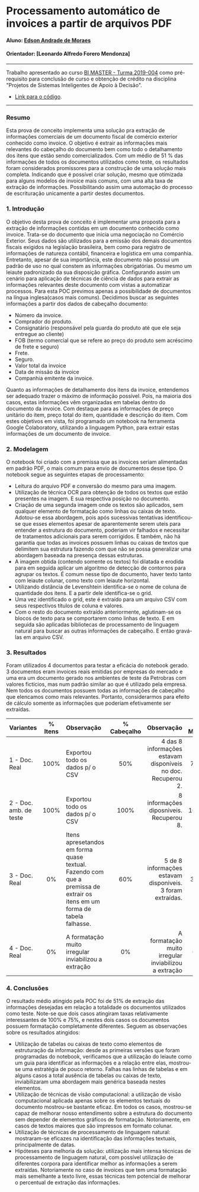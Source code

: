 # Processamento automático de invoices a partir de arquivos PDF

#### Aluno: [Edson Andrade de Moraes](https://github.com/EdsonAndMor/)
#### Orientador: [Leonardo Alfredo Forero Mendonza]
---

Trabalho apresentado ao curso [BI MASTER - Turma 2019-004](https://ica.puc-rio.ai/bi-master) como pré-requisito para conclusão de curso e obtenção de crédito na disciplina "Projetos de Sistemas Inteligentes de Apoio à Decisão".

- [Link para o código](https://github.com/EdsonAndMor/invoi_proc). 

---

### Resumo

Esta prova de conceito implementa uma solução pra extração de informações comerciais de um documento fiscal de comércio exterior conhecido como invoice. O objetivo é extrair as informações mais relevantes do cabeçalho do documento bem como todo o detalhamento dos itens que estão sendo comercializados. Com um médio de 51 % das informações de todos os documentos utilizados como teste, os resultados foram considerados promissores para a construção de uma solução mais completa. Indicando que é possível criar solução, mesmo que otimizada para alguns modelos de invoice mais comuns, com uma alta taxa de extração de informações. Possibilitando assim uma automação do processo de escrituração unicamente a partir destes documentos.

### 1. Introdução

O objetivo desta prova de conceito é implementar uma proposta para a extração de informações contidas em um documento conhecido como invoice. Trata-se do documento que inicia uma negociação no Comércio Exterior. Seus dados são utilizados para a emissão dos demais documentos fiscais exigidos na legislação brasileira, bem como para registro de informações de natureza contábil, financeira e logística em uma companhia. Entretanto, apesar de sua importância, este documento não possui um padrão de uso no qual constem as informações obrigatórias. Ou mesmo um leiaute padronizado da sua disposição gráfica.  Configurando assim um cenário para aplicação de técnicas de ciência de dados para extrair as informações relevantes deste documento com vistas a automatizar processos. Para esta POC previmos apenas a possibilidade de documentos na língua inglesa(casos mais comuns).
Decidimos buscar as seguintes informações a partir dos dados de cabeçalho documento:
- Número da invoice.
- Comprador do produto.
- Consignatário (responsável pela guarda do produto até que ele seja entregue ao cliente)
- FOB (termo comercial que se refere ao preço do produto sem acréscimo de frete e seguro)
- Frete.
- Seguro.
- Valor total da invoice
- Data de missão da invoice
- Companhia emitente da invoice.

Quanto as informações de detalhamento dos itens da invoice, entendemos ser adequado trazer o máximo de informação possível. Pois, na maioria dos casos, estas informações vêm organizadas em tabelas dentro do documento da invoice. Com destaque para as informações de preço unitário do item, preço total do item, quantidade e descrição do item. Com estes objetivos em vista, foi programado um notebook na ferramenta Google Colaboratory, utilizando a linguagem Python, para extrair estas informações de um documento de invoice. 


### 2. Modelagem

O notebook foi criado com a premissa que as invoices seriam alimentadas em padrão PDF, o mais comum para envio de documentos desse tipo. O notebook segue as seguintes etapas de processamento:
- Leitura do arquivo PDF e conversão do mesmo para uma imagem.
- Utilização de técnica OCR para obtenção de todos os textos que estão presentes na imagem. E sua respectiva posição no documento.
- Criação de uma segunda imagem onde os textos são aplicados, sem qualquer elemento de formatação como linhas ou caixas de texto. Adotou-se essa abordagem, pois após sucessivas tentativas identificou-se que esses elementos apesar de aparentemente serem uteis para entender a estrutura do documento, poderiam vir falhados e necessitar de tratamentos adicionais para serem corrigidos. E também, não há garantia que todas as invoices possuem linhas ou caixas de textos que delimitem sua estrutura fazendo com que não se possa generalizar uma abordagem baseada na presença dessas estruturas.
- A imagem obtida (contendo somente os textos) foi dilatada e erodida para em seguida aplicar um algoritmo de detecção de contornos para agrupar os textos. É comum nesse tipo de documento, haver texto tanto com leiaute colunar, como texto com leiaute horizontal.
- Utilizando distância de Levenshtein identifica-se o nome de coluna de quantidade dos itens. E a partir dele identifica-se o grid.
- Uma vez identificado o grid, este é extraído para um arquivo CSV com seus respectivos títulos de coluna e valores.
- Com o resto do documento extraído anteriormente, aglutinam-se os blocos de texto para se comportarem como linhas de texto. E em seguida são aplicadas bibliotecas de processamento de linguagem natural para buscar as outras informações de cabeçalho. E então gravá-las em arquivo CSV.


### 3. Resultados

Foram utilizados 4 documentos para testar a eficácia do notebook gerado. 3 documentos eram invoices reais emitidas por empresas do mercado e uma era um documento gerado nos ambientes de teste da Petrobras com valores fictícios, mas num padrão similar ao que é utilizado pela empresa. Nem todos os documentos possuem todas as informações de cabeçalho que elencamos como mais relevantes. Portanto, considerarmos para efeito de cálculo somente as informações que poderiam efetivamente ser extraídas.

|Variantes	              |% Itens	| Observação	                    |% Cabeçalho |Observação	                             |% Média|
|:----------------------- |:-------:|:--------------------------------|:----------:|----------------------------------------:|:-----:|
|1  - Doc. Real|100%|Exportou todo os dados p/ o CSV	|50%|4 das 8 informações estavam disponíveis<br>no doc. Recuperou 2.|75%|
|2 - Doc. amb. de teste|100%|Exportou todo os dados p/ o CSV	|100%	|8 informações diposniveis. Recuperou 8.  |100%|
|3 - Doc. Real|0%|Itens apresetandos em forma<br>quase textual. Fazendo com<br>que a premissa de extrair os<br>itens em um forma de<br>tabela falhasse.|60%|5 de 8 informações estavam disponiveis. 3 foram extraídas.|30%|
|4 - Doc. Real|0%|A formatação muito irregular<br> inviabilizou a extração|0%| A formatação muito irregular<br> inviabilizou a extração|0%|
                                                               

### 4. Conclusões

O resultado médio atingido pela POC foi de 51% de extração das informações desejadas em relação a totalidade os documentos utilizados como teste. Note-se que dois casos atingiram taxas relativamente interessantes de 100% e 75%, e nestes dois casos os documentos possuem formatação completamente diferentes. Seguem as observações sobre os resultados atingidos:
- Utilização de tabelas ou caixas de texto como elementos de estruturação da informação: desde as primeiras versões que foram programadas do notebook, verificamos que a utilização do leiaute como um guia para identificar as informações e a relação entre elas, mostrou-se uma estratégia de pouco retorno. Falhas nas linhas de tabelas e em alguns casos a total ausência de tabelas ou caixas de texto, inviabilizaram uma abordagem mais genérica baseada nestes elementos. 
- Utilização de técnicas de visão computacional: a utilização de visão computacional aplicada apenas sobre os elementos textuais do documento mostrou-se bastante eficaz. Em todos os casos, mostrou-se capaz de melhorar nosso entendimento sobre a estrutura do documento sem depender de elementos gráficos de formatação. Notoriamente, em casos de textos maiores que são impressos em formato colunar. 
- Utilização de técnicas de processamento de linguagem natural:  mostraram-se eficazes na identificação das informações textuais, principalmente de datas.
- Hipóteses para melhoria da solução: utilização mais intensa técnicas de processamento de linguagem natural, com possível utilização de diferentes corpora para identificar melhor as informações a serem extraídas. Notoriamente no caso de invoices que tem uma formatação mais semelhante a texto livre, essas técnicas tem potencial de melhorar o percentual de extração das informações.


